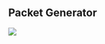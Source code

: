 <h2>Packet Generator</h2>
<img src="https://raw.githubusercontent.com/sonnonet/SHomeKit/master/others/PacketGenerator.png">

<p></p>
